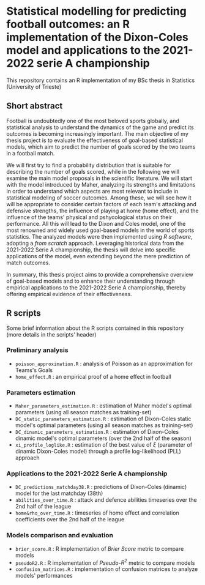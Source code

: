 # Statistical modelling for predicting football outcomes: an R implementation of the Dixon-Coles model and applications to the 2021-2022 serie A championship 

This repository contains an R implementation of my BSc thesis in Statistics (University of Trieste)
## Short abstract
Football is undoubtedly one of the most beloved sports globally, and statistical analysis to understand the dynamics of the game and predict its outcomes is becoming increasingly important. The main objective of my thesis project is to evaluate the effectiveness of goal-based statistical models, which aim to predict the number of goals scored by the two teams in a football match.

We will first try to find a probability distribution that is suitable for describing the number of goals scored, while in the following we will examine the main model proposals in the scientific literature. We will start with the model introduced by Maher, analyzing its strengths and limitations in order to understand which aspects are most relevant to include in statistical modeling of soccer outcomes. Among these, we will see how it will be appropriate to consider certain factors of each team's attacking and defensive strengths, the influence of playing at home (home effect), and the influence of the teams' physical and pshycological status on their performance. All this will lead to the Dixon and Coles model, one of the most renowned and widely used goal-based models in the world of sports statistics. The analyzed models were then implemented using *R software*, adopting a *from scratch* approach. Leveraging historical data from the 2021-2022 Serie A championship, the thesis will delve into specific applications of the model, even extending beyond the mere prediction of match outcomes.

In summary, this thesis project aims to provide a comprehensive overview of goal-based models and to enhance their understanding through empirical applications to the 2021-2022 Serie A championship, thereby offering empirical evidence of their effectiveness.




## R scripts
Some brief information about the R scripts contained in this repository (more details in the scripts' header)

### Preliminary analysis
- `poisson_approximation.R` : analysis of Poisson as an approximation for Teams's Goals
- `home_effect.R` : an empirical proof of a home effect in football

### Parameters estimation
- `Maher_parameters_estimation.R` : estimation of Maher model's optimal parameters (using all season matches as training-set)
- `DC_static_parameters_estimation.R` : estimation of Dixon-Coles static model's optimal parameters (using all season matches as training-set)
- `DC_dinamic_parameters_estimation.R` : estimation of Dixon-Coles dinamic model's optimal parameters (over the 2nd half of the season)
- `xi_profile_loglike.R` : estimation of the best value of $\xi$ (parameter of dinamic Dixon-Coles model) through a profile log-likelihood (PLL) approach

### Applications to the 2021-2022 Serie A championship
- `DC_predictions_matchday38.R` : predictions of Dixon-Coles (dinamic) model for the last matchday (38th)
- `abilities_over_time.R` : attack and defence abilities timeseries over the 2nd half of the league
- `home&rho_over_time.R` : timeseries of home effect and correlation coefficients over the 2nd half of the league

### Models comparison and evaluation
- `brier_score.R` : R implementation of *Brier Score* metric to compare models
- `pseudoR2.R` : R implementation of *Pseudo-*$R^2$ metric to compare models
- `confusion_matrices.R` : implementation of confusion matrices to analyze models' performances
